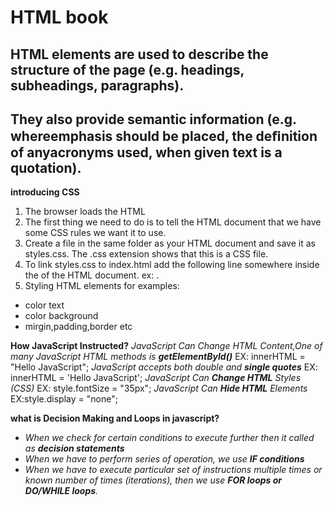 # HTML book

## HTML elements are used to describe the structure of the page (e.g. headings, subheadings, paragraphs).
## They also provide semantic information (e.g. whereemphasis should be placed, the deﬁnition of anyacronyms used, when given text is a quotation).

**introducing CSS**
1. The browser loads the HTML
2. The first thing we need to do is to tell the HTML document that we have some CSS rules we want it to use.
3.  Create a file in the same folder as your HTML document and save it as styles.css. The .css extension shows that this is a CSS file.
4. To link styles.css to index.html add the following line somewhere inside the <head> of the HTML document.
ex: <link rel="stylesheet" href="styles.css">.
5. Styling HTML elements for examples:
- color text
- color background
- mirgin,padding,border etc

**How JavaScript Instructed?**
*JavaScript Can Change HTML Content,One of many JavaScript HTML methods is **getElementById()***
EX:
innerHTML = "Hello JavaScript";
*JavaScript accepts both double and **single quotes***
EX:
innerHTML = 'Hello JavaScript';
*JavaScript Can **Change HTML** Styles (CSS)*
EX:
style.fontSize = "35px";
*JavaScript Can **Hide HTML** Elements*
EX:style.display = "none";

**what is Decision Making and Loops in javascript?**
 - *When we check for certain conditions to execute further then it called as **decision statements***
 - *When we have to perform series of operation, we use **IF conditions***
 - *When we have to execute particular set of instructions multiple times or known number of times (iterations), then we use **FOR loops or DO/WHILE loops**.*




